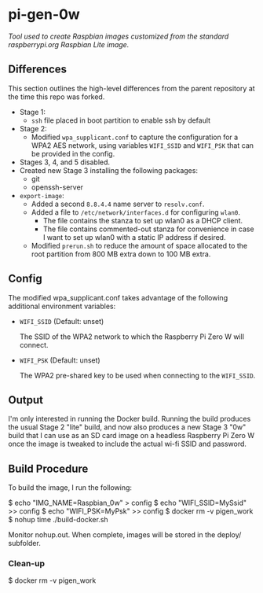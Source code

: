 # pi-gen-0w

_Tool used to create Raspbian images customized from the standard
raspberrypi.org Raspbian Lite image._


## Differences

This section outlines the high-level differences from the parent repository
at the time this repo was forked.

 * Stage 1:
    * `ssh` file placed in boot partition to enable ssh by default
 * Stage 2:
    * Modified `wpa_supplicant.conf` to capture the configuration for a WPA2
      AES network, using variables `WIFI_SSID` and `WIFI_PSK` that can be
      provided in the config.
 * Stages 3, 4, and 5 disabled.
 * Created new Stage 3 installing the following packages:
    * git
    * openssh-server
 * `export-image`:
    * Added a second `8.8.4.4` name server to `resolv.conf`.
    * Added a file to `/etc/network/interfaces.d` for configuring `wlan0`.
       * The file contains the stanza to set up wlan0 as a DHCP client.
       * The file contains commented-out stanza for convenience in case I want
         to set up wlan0 with a static IP address if desired.
    * Modified `prerun.sh` to reduce the amount of space allocated to the root
      partition from 800 MB extra down to 100 MB extra.

## Config

The modified wpa_supplicant.conf takes advantage of the following additional
environment variables:

 * `WIFI_SSID` (Default: unset)

   The SSID of the WPA2 network to which the Raspberry Pi Zero W will connect.

 * `WIFI_PSK` (Default: unset)

   The WPA2 pre-shared key to be used when connecting to the `WIFI_SSID`.

## Output

I'm only interested in running the Docker build. Running the build produces
the usual Stage 2 "lite" build, and now also produces a new Stage 3 "0w"
build that I can use as an SD card image on a headless Raspberry Pi Zero W
once the image is tweaked to include the actual wi-fi SSID and password.

## Build Procedure

To build the image, I run the following:

   $ echo "IMG_NAME=Raspbian_0w" > config
   $ echo "WIFI_SSID=MySsid" >> config
   $ echo "WIFI_PSK=MyPsk" >> config
   $ docker rm -v pigen_work
   $ nohup time ./build-docker.sh

Monitor nohup.out. When complete, images will be stored in the deploy/
subfolder.

### Clean-up

   $ docker rm -v pigen_work


